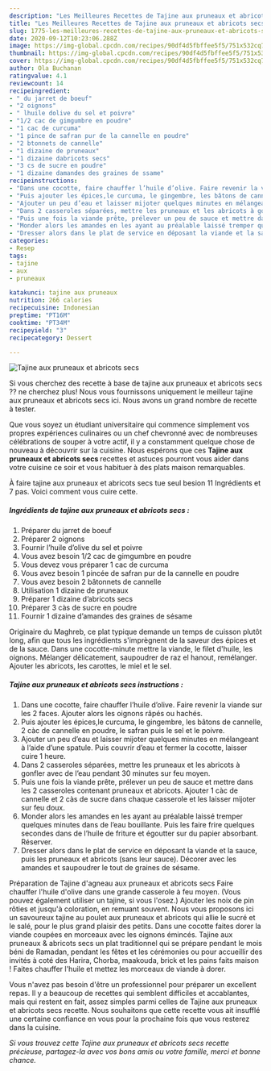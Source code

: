 ```yaml
---
description: "Les Meilleures Recettes de Tajine aux pruneaux et abricots secs"
title: "Les Meilleures Recettes de Tajine aux pruneaux et abricots secs"
slug: 1775-les-meilleures-recettes-de-tajine-aux-pruneaux-et-abricots-secs
date: 2020-09-12T10:23:06.288Z
image: https://img-global.cpcdn.com/recipes/90df4d5fbffee5f5/751x532cq70/tajine-aux-pruneaux-et-abricots-secs-photo-principale-de-la-recette.jpg
thumbnail: https://img-global.cpcdn.com/recipes/90df4d5fbffee5f5/751x532cq70/tajine-aux-pruneaux-et-abricots-secs-photo-principale-de-la-recette.jpg
cover: https://img-global.cpcdn.com/recipes/90df4d5fbffee5f5/751x532cq70/tajine-aux-pruneaux-et-abricots-secs-photo-principale-de-la-recette.jpg
author: Ola Buchanan
ratingvalue: 4.1
reviewcount: 14
recipeingredient:
- " du jarret de boeuf"
- "2 oignons"
- " lhuile dolive du sel et poivre"
- "1/2 cac de gimgumbre en poudre"
- "1 cac de curcuma"
- "1 pince de safran pur de la cannelle en poudre"
- "2 btonnets de cannelle"
- "1 dizaine de pruneaux"
- "1 dizaine dabricots secs"
- "3 cs de sucre en poudre"
- "1 dizaine damandes des graines de ssame"
recipeinstructions:
- "Dans une cocotte, faire chauffer l’huile d’olive. Faire revenir la viande sur les 2 faces. Ajouter alors les oignons râpés ou hachés."
- "Puis ajouter les épices,le curcuma, le gingembre, les bâtons de cannelle, 2 càc de cannelle en poudre, le safran puis le sel et le poivre."
- "Ajouter un peu d’eau et laisser mijoter quelques minutes en mélangeant à l’aide d’une spatule. Puis couvrir d’eau et fermer la cocotte, laisser cuire 1 heure."
- "Dans 2 casseroles séparées, mettre les pruneaux et les abricots à gonfler avec de l’eau pendant 30 minutes sur feu moyen."
- "Puis une fois la viande prête, prélever un peu de sauce et mettre dans les 2 casseroles contenant pruneaux et abricots. Ajouter 1 càc de cannelle et 2 càs de sucre dans chaque casserole et les laisser mijoter sur feu doux."
- "Monder alors les amandes en les ayant au préalable laissé tremper quelques minutes dans de l’eau bouillante. Puis les faire frire quelques secondes dans de l’huile de friture et égoutter sur du papier absorbant. Réserver."
- "Dresser alors dans le plat de service en déposant la viande et la sauce, puis les pruneaux et abricots (sans leur sauce). Décorer avec les amandes et saupoudrer le tout de graines de sésame."
categories:
- Resep
tags:
- tajine
- aux
- pruneaux

katakunci: tajine aux pruneaux 
nutrition: 266 calories
recipecuisine: Indonesian
preptime: "PT16M"
cooktime: "PT34M"
recipeyield: "3"
recipecategory: Dessert

---
```



![Tajine aux pruneaux et abricots secs](https://img-global.cpcdn.com/recipes/90df4d5fbffee5f5/751x532cq70/tajine-aux-pruneaux-et-abricots-secs-photo-principale-de-la-recette.jpg)

Si vous cherchez des recette à base de tajine aux pruneaux et abricots secs ?? ne cherchez plus! Nous vous fournissons uniquement le meilleur tajine aux pruneaux et abricots secs ici. Nous avons un grand nombre de recette à tester.

Que vous soyez un étudiant universitaire qui commence simplement vos propres expériences culinaires ou un chef chevronné avec de nombreuses célébrations de souper à votre actif, il y a constamment quelque chose de nouveau à découvrir sur la cuisine. Nous espérons que ces <strong> Tajine aux pruneaux et abricots secs </strong> recettes et astuces pourront vous aider dans votre cuisine ce soir et vous habituer à des plats maison remarquables.

<!--inarticleads1-->

À faire tajine aux pruneaux et abricots secs tue seul besion 11 Ingrédients et 7 pas. Voici comment vous cuire cette.

##### Ingrédients de tajine aux pruneaux et abricots secs :

1. Préparer  du jarret de boeuf
1. Préparer 2 oignons
1. Fournir  l’huile d’olive du sel et poivre
1. Vous avez besoin 1/2 cac de gimgumbre en poudre
1. Vous devez vous préparer 1 cac de curcuma
1. Vous avez besoin 1 pincée de safran pur de la cannelle en poudre
1. Vous avez besoin 2 bâtonnets de cannelle
1. Utilisation 1 dizaine de pruneaux
1. Préparer 1 dizaine d’abricots secs
1. Préparer 3 càs de sucre en poudre
1. Fournir 1 dizaine d’amandes des graines de sésame


Originaire du Maghreb, ce plat typique demande un temps de cuisson plutôt long, afin que tous les ingrédients s&#39;imprègnent de la saveur des épices et de la sauce. Dans une cocotte-minute mettre la viande, le filet d&#39;huile, les oignons. Mélanger délicatement, saupoudrer de raz el hanout, remélanger. Ajouter les abricots, les carottes, le miel et le sel. 

<!--inarticleads2-->

##### Tajine aux pruneaux et abricots secs instructions :

1. Dans une cocotte, faire chauffer l’huile d’olive. Faire revenir la viande sur les 2 faces. Ajouter alors les oignons râpés ou hachés.
1. Puis ajouter les épices,le curcuma, le gingembre, les bâtons de cannelle, 2 càc de cannelle en poudre, le safran puis le sel et le poivre.
1. Ajouter un peu d’eau et laisser mijoter quelques minutes en mélangeant à l’aide d’une spatule. Puis couvrir d’eau et fermer la cocotte, laisser cuire 1 heure.
1. Dans 2 casseroles séparées, mettre les pruneaux et les abricots à gonfler avec de l’eau pendant 30 minutes sur feu moyen.
1. Puis une fois la viande prête, prélever un peu de sauce et mettre dans les 2 casseroles contenant pruneaux et abricots. Ajouter 1 càc de cannelle et 2 càs de sucre dans chaque casserole et les laisser mijoter sur feu doux.
1. Monder alors les amandes en les ayant au préalable laissé tremper quelques minutes dans de l’eau bouillante. Puis les faire frire quelques secondes dans de l’huile de friture et égoutter sur du papier absorbant. Réserver.
1. Dresser alors dans le plat de service en déposant la viande et la sauce, puis les pruneaux et abricots (sans leur sauce). Décorer avec les amandes et saupoudrer le tout de graines de sésame.


Préparation de Tajine d&#39;agneau aux pruneaux et abricots secs Faire chauffer l&#39;huile d&#39;olive dans une grande casserole à feu moyen. (Vous pouvez également utiliser un tajine, si vous l&#39;osez.) Ajouter les noix de pin rôties et jusqu&#39;à coloration, en remuant souvent. Nous vous proposons ici un savoureux tajine au poulet aux pruneaux et abricots qui allie le sucré et le salé, pour le plus grand plaisir des petits. Dans une cocotte faites dorer la viande coupées en morceaux avec les oignons émincés. Tajine aux pruneaux &amp; abricots secs un plat traditionnel qui se prépare pendant le mois béni de Ramadan, pendant les fêtes et les cérémonies ou pour accueillir des invités à coté des Harira, Chorba, maakouda, brick et les pains faits maison ! Faites chauffer l&#39;huile et mettez les morceaux de viande à dorer. 

<!--inarticleads1-->

<p>
Vous n'avez pas besoin d'être un professionnel pour préparer un excellent repas. Il y a beaucoup de recettes qui semblent difficiles et accablantes, mais qui restent en fait, assez simples parmi celles de Tajine aux pruneaux et abricots secs recette. Nous souhaitons que cette recette vous ait insufflé une certaine confiance en vous pour la prochaine fois que vous resterez dans la cuisine.
</p>

<p>
<i>Si vous trouvez cette Tajine aux pruneaux et abricots secs recette précieuse, partagez-la avec vos bons amis ou votre famille, merci et bonne chance.</i>
</p>
